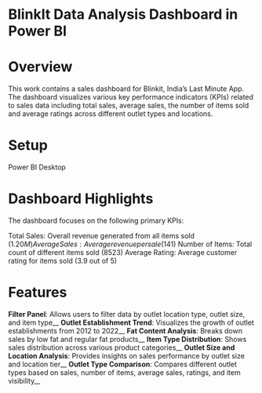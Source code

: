 # BlinkIt Data Analysis Dashboard in Power BI
# Overview
This work contains a sales dashboard for Blinkit, India’s Last Minute App. The dashboard visualizes various key performance indicators (KPIs) related to sales data including total sales, average sales, the number of items sold and average ratings across different outlet types and locations.
# Setup
Power BI Desktop
# Dashboard Highlights
The dashboard focuses on the following primary KPIs:

Total Sales: Overall revenue generated from all items sold ($1.20M)
Average Sales: Average revenue per sale ($141)
Number of Items: Total count of different items sold (8523)
Average Rating: Average customer rating for items sold (3.9 out of 5)

# Features
**Filter Panel**: Allows users to filter data by outlet location type, outlet size, and item type__
**Outlet Establishment Trend**: Visualizes the growth of outlet establishments from 2012 to 2022__
**Fat Content Analysis**: Breaks down sales by low fat and regular fat products__
**Item Type Distribution**: Shows sales distribution across various product categories__
**Outlet Size and Location Analysis**: Provides insights on sales performance by outlet size and location tier__
**Outlet Type Comparison**: Compares different outlet types based on sales, number of items, average sales, ratings, and item visibility__
